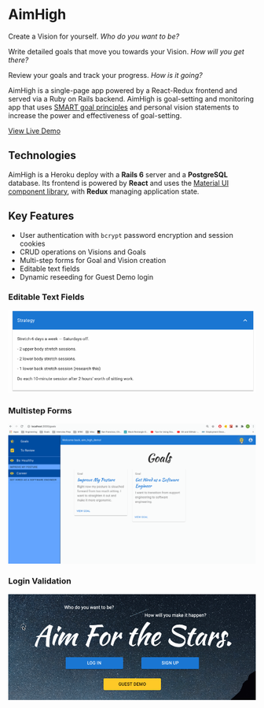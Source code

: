# AimHigh
Create a Vision for yourself. *Who do you want to be?*

Write detailed goals that move you towards your Vision. *How will you get there?*

Review your goals and track your progress. *How is it going?*

AimHigh is a single-page app powered by a React-Redux frontend and served via a Ruby on Rails backend. AimHigh is goal-setting and monitoring app that uses [SMART goal principles](https://en.wikipedia.org/wiki/SMART_criteria) and personal vision statements to increase the power and effectiveness of goal-setting. 

[View Live Demo](https://aim-high.herokuapp.com/)

## Technologies
AimHigh is a Heroku deploy with a __Rails 6__ server and a __PostgreSQL__ database. Its frontend is powered by __React__ and uses the [Material UI component library](https://material-ui.com/), with __Redux__ managing application state.

## Key Features
* User authentication with ```bcrypt``` password encryption and session cookies
* CRUD operations on Visions and Goals
* Multi-step forms for Goal and Vision creation
* Editable text fields
* Dynamic reseeding for Guest Demo login

### Editable Text Fields
![Editable Text Fields](https://raw.githubusercontent.com/sonataFarm/aim-high/main/demo/editable-text-field.gif)
### Multistep Forms
![Multistep Forms](https://raw.githubusercontent.com/sonataFarm/aim-high/main/demo/multistep-form.gif)
### Login Validation
![Login Validation](https://raw.githubusercontent.com/sonataFarm/aim-high/main/demo/login-vadliation.gif)
